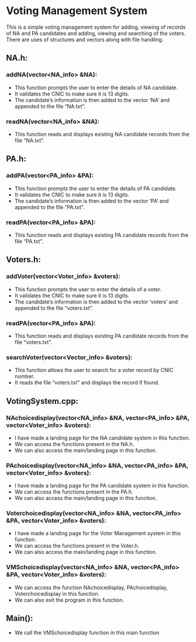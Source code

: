 # Voting Management System
This is a simple voting management system for adding, viewing of records of NA and PA candidates and adding, viewing and searching of the voters. There are uses of structures and vectors along with file handling.
## NA.h:
### addNA(vector<NA_info> &NA):
* This function prompts the user to enter the details of NA candidate.
* It validates the CNIC to make sure it is 13 digits.
* The candidate’s information is then added to the vector ‘NA’ and appended to the file “NA.txt”.
### readNA(vector<NA_info> &NA):
* This function reads and displays existing NA candidate records from the file “NA.txt”.
## PA.h:
### addPA(vector<PA_info> &PA):
* This function prompts the user to enter the details of PA candidate.
* It validates the CNIC to make sure it is 13 digits.
* The candidate’s information is then added to the vector ‘PA’ and appended to the file “PA.txt”.
### readPA(vector<PA_info> &PA):
* This function reads and displays existing PA candidate records from the file “PA.txt”.
## Voters.h:
### addVoter(vector<Voter_info> &voters):
* This function prompts the user to enter the details of a voter.
* It validates the CNIC to make sure it is 13 digits.
* The candidate’s information is then added to the vector ‘voters’ and appended to the file “voters.txt”.
### readPA(vector<PA_info> &PA):
* This function reads and displays existing PA candidate records from the file “voters.txt”.
### searchVoter(vector<Vector_info> &voters):
* This function allows the user to search for a voter record by CNIC number.
* It reads the file “voters.txt” and displays the record if found.
## VotingSystem.cpp:
### NAchoicedisplay(vector<NA_info> &NA, vector<PA_info> &PA, vector<Voter_info> &voters):
* I have made a landing page for the NA candidate system in this function.
* We can access the functions present in the NA.h. 
* We can also access the main/landing page in this function.
### PAchoicedisplay(vector<NA_info> &NA, vector<PA_info> &PA, vector<Voter_info> &voters):
* I have made a landing page for the PA candidate system in this function.
* We can access the functions present in the PA.h. 
* We can also access the main/landing page in this function.
### Voterchoicedisplay(vector<NA_info> &NA, vector<PA_info> &PA, vector<Voter_info> &voters):
* I have made a landing page for the Voter Management system in this function.
* We can access the functions present in the Voter.h. 
* We can also access the main/landing page in this function.
### VMSchoicedisplay(vector<NA_info> &NA, vector<PA_info> &PA, vector<Voter_info> &voters):
* We can access the function NAchoicedisplay, PAchoicedisplay, Voterchoicedisplay in this function.
* We can also exit the program in this function.
## Main():
* We call the VMSchoicedisplay function in this main function
